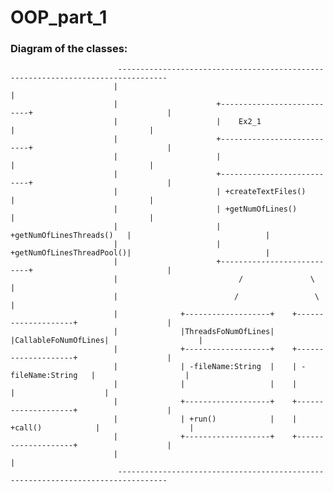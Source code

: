  # OOP_part_1
 
 ### Diagram of the classes:
                            ---------------------------------------------------------------------------------
                           |                                                                                 |
                           |                      +---------------------------+                              |
                           |                      |    Ex2_1                  |                              |
                           |                      +---------------------------+                              |
                           |                      |                           |                              |
                           |                      +---------------------------+                              |
                           |                      | +createTextFiles()        |                              |  
                           |                      | +getNumOfLines()          |                              |
                           |                      | +getNumOfLinesThreads()   |                              |  
                           |                      | +getNumOfLinesThreadPool()|                              |
                           |                      +---------------------------+                              |
                           |                           /               \                                     |
                           |                          /                 \                                    |
                           |              +-------------------+    +--------------------+                    |
                           |              |ThreadsFoNumOfLines|    |CallableFoNumOfLines|                    |
                           |              +-------------------+    +--------------------+                    |
                           |              | -fileName:String  |    | -fileName:String   |                    |
                           |              |                   |    |                    |                    |
                           |              +-------------------+    +--------------------+                    |
                           |              | +run()            |    | +call()            |                    |
                           |              +-------------------+    +--------------------+                    |
                           |                                                                                 |
                            ---------------------------------------------------------------------------------
                            

                                             
                                              
                                      

